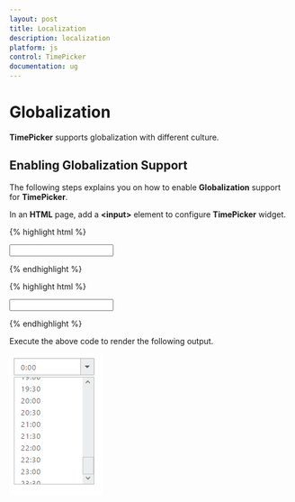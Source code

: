 ```yaml
---
layout: post
title: Localization
description: localization
platform: js
control: TimePicker
documentation: ug
---
```


# Globalization

**TimePicker** supports globalization with different culture.

## Enabling Globalization Support

The following steps explains you on how to enable **Globalization** support for **TimePicker**.

In an **HTML** page, add a **&lt;input&gt;** element to configure **TimePicker** widget.   


{% highlight html %}

<input type="text" id="time" />

{% endhighlight %}


{% highlight html %}

<html>
<head>
    <!--You can enable localization property using the following code example.-->
    <title>Essential Studio for JavaScript : Timepicker </title>
    <meta name="viewport" content="width=device-width, initial-scale=1.0" charset="utf-8" />
    <!-- Style sheet for default theme (flat azure) -->
    <link href="http://cdn.syncfusion.com/{{ site.releaseversion }}/js/web/flat-azure/ej.web.all.min.css" rel="stylesheet" />
    <!--Scripts-->
    <script src="http://cdn.syncfusion.com/js/assets/external/jquery-1.10.2.min.js"></script>
    <script src="http://cdn.syncfusion.com/js/assets/external/jquery.globalize.min.js"></script>
    <script src="http://cdn.syncfusion.com/js/assets/external/jquery.easing.1.3.min.js"></script>
    <script src="http://ajax.aspnetcdn.com/ajax/globalize/0.1.1/cultures/globalize.cultures.js"> </script>
    <script src="http://cdn.syncfusion.com/{{ site.releaseversion }}/js/web/ej.web.all.min.js"></script>
</head>
<body>
    <div class="content-container-fluid">
        <div class="row">
            <div class="cols-sample-area">
                <div class="frame">
                    <div class="control">
                        <input type="text" id="time" accesskey="j"/>
                    </div>
                </div>
            </div>
        </div>
    </div>
    <script type="text/javascript">
        $(function () {
            $('#time').ejTimePicker({
                locale: "zh-CN"
            });
        });
    </script>
</body>
</html>

{% endhighlight %}


Execute the above code to render the following output.

![](/js/TimePicker/Globalization_images/Globalization_img1.png) 

